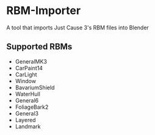 # RBM-Importer
A tool that imports Just Cause 3's RBM files into Blender
## Supported RBMs
- GeneralMK3
- CarPaint14
- CarLight
- Window
- BavariumShield
- WaterHull
- General6
- FoliageBark2
- General3
- Layered
- Landmark
